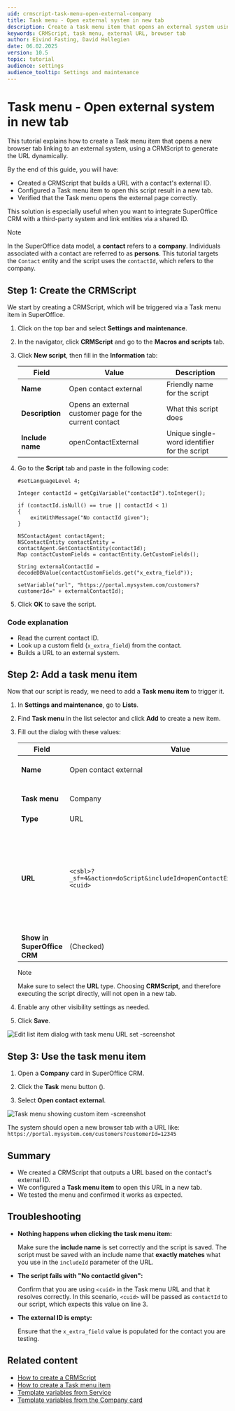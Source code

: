 ```yaml
---
uid: crmscript-task-menu-open-external-company
title: Task menu - Open external system in new tab
description: Create a task menu item that opens an external system using CRMScript
keywords: CRMScript, task menu, external URL, browser tab
author: Eivind Fasting, David Hollegien
date: 06.02.2025
version: 10.5
topic: tutorial
audience: settings
audience_tooltip: Settings and maintenance
---
```


# Task menu - Open external system in new tab

This tutorial explains how to create a Task menu item that opens a new browser tab linking to an external system, using a CRMScript to generate the URL dynamically.

By the end of this guide, you will have:

* Created a CRMScript that builds a URL with a contact's external ID.
* Configured a Task menu item to open this script result in a new tab.
* Verified that the Task menu opens the external page correctly.

This solution is especially useful when you want to integrate SuperOffice CRM with a third-party system and link entities via a shared ID.

> [!NOTE]
> In the SuperOffice data model, a **contact** refers to a **company**. Individuals associated with a contact are referred to as **persons**. This tutorial targets the `Contact` entity and the script uses the `contactId`, which refers to the company.

## Step 1: Create the CRMScript

We start by creating a CRMScript, which will be triggered via a Task menu item in SuperOffice.

1. Click <i class="ph ph-list" aria-label="Main menu"></i> on the top bar and select **Settings and maintenance**.

1. In the navigator, click <i class="ph ph-code-block" aria-hidden="true"></i> **CRMScript** and go to the **Macros and scripts** tab.

1. Click **New script**, then fill in the **Information** tab:

    | Field | Value | Description |
    |---|---|---|
    | **Name** | Open contact external | Friendly name for the script |
    | **Description** | Opens an external customer page for the current contact | What this script does |
    | **Include name** | openContactExternal | Unique single-word identifier for the script |

1. Go to the **Script** tab and paste in the following code:

    ```crmscript
    #setLanguageLevel 4;

    Integer contactId = getCgiVariable("contactId").toInteger();

    if (contactId.isNull() == true || contactId < 1)
    {
        exitWithMessage("No contactId given");
    }

    NSContactAgent contactAgent;
    NSContactEntity contactEntity = contactAgent.GetContactEntity(contactId);
    Map contactCustomFields = contactEntity.GetCustomFields();

    String externalContactId = decodeDBValue(contactCustomFields.get("x_extra_field"));

    setVariable("url", "https://portal.mysystem.com/customers?customerId=" + externalContactId);
    ```

1. Click **OK** to save the script.

### Code explanation

* Read the current contact ID.
* Look up a custom field (`x_extra_field`) from the contact.
* Builds a URL to an external system.

## Step 2: Add a task menu item

Now that our script is ready, we need to add a **Task menu item** to trigger it.

1. In **Settings and maintenance**, go to <i class="ph ph-list-bullets" aria-hidden="true"></i> **Lists**.

1. Find **Task menu** in the list selector and click **Add** to create a new item.

1. Fill out the dialog with these values:

    | Field | Value | Description |
    |---|---|---|
    | **Name** | Open contact external | Name of item in Task menu |
    | **Task menu** | Company | Where you want to show this item |
    | **Type** | URL | |
    | **URL** | `<csbl>?_sf=4&action=doScript&includeId=openContactExternal&contactId=<cuid>` | The `<cuid>` variable is automatically replaced with the current company's contact ID. This is passed to the script as `contactId`. |
    | **Show in SuperOffice CRM** | <i class="ph ph-check" aria-hidden="true"></i> (Checked) | |

    > [!NOTE]
    > Make sure to select the **URL** type. Choosing **CRMScript**, and therefore executing the script directly, will not open in a new tab.

1. Enable any other visibility settings as needed.

1. Click **Save**.

![Edit list item dialog with task menu URL set -screenshot][img1]

## Step 3: Use the task menu item

1. Open a **Company** card in SuperOffice CRM.

1. Click the **Task** menu button (<i class="ph ph-dots-three-circle-vertical" aria-hidden="true"></i>).

1. Select **Open contact external**.

![Task menu showing custom item -screenshot][img2]

The system should open a new browser tab with a URL like: `https://portal.mysystem.com/customers?customerId=12345`

## Summary

* We created a CRMScript that outputs a URL based on the contact's external ID.
* We configured a **Task menu item** to open this URL in a new tab.
* We tested the menu and confirmed it works as expected.

## Troubleshooting

* **Nothing happens when clicking the task menu item:**

    Make sure the **include name** is set correctly and the script is saved. The script must be saved with an include name that **exactly matches** what you use in the `includeId` parameter of the URL.

* **The script fails with "No contactId given":**

    Confirm that you are using `<cuid>` in the Task menu URL and that it resolves correctly. In this scenario, `<cuid>` will be passed as `contactId` to our script, which expects this value on line 3.

* **The external ID is empty:**

    Ensure that the `x_extra_field` value is populated for the contact you are testing.

## Related content

* [How to create a CRMScript][1]
* [How to create a Task menu item][2]
* [Template variables from Service][3]
* [Template variables from the Company card][4]

<!-- Reference links -->
[1]: ../../../automation/crmscript/overview/envir-and-tools.md
[2]: ../../../admin/lists/learn/add-items-to-task-menu.md
[3]: ../../../document/templates/variables/for-service.md
[4]: ../../../document/templates/variables/from-company-card.md

<!-- Referenced images -->
[img1]: media/tut-add-task-menu-item-url.png
[img2]: media/tut-task-menu-openexternal-on-company.png
